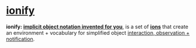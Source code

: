# [ionify](http://ionify.net)

**ionify: [implicit object notation invented for you](https://github.com/ionify/about/blob/public/README.md)**,
  is a set of [**ions**](https://github.com/ionify/about/ion.md)
  that create an environment + vocabulary for simplified object
  [interaction, observation + notification](https://github.com/ionify/about/eon.md).
